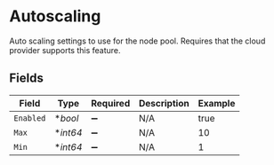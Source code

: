 # Autoscaling

Auto scaling settings to use for the node pool. Requires that the cloud provider supports this feature.


## Fields

| Field              | Type               | Required           | Description        | Example            |
| ------------------ | ------------------ | ------------------ | ------------------ | ------------------ |
| `Enabled`          | **bool*            | :heavy_minus_sign: | N/A                | true               |
| `Max`              | **int64*           | :heavy_minus_sign: | N/A                | 10                 |
| `Min`              | **int64*           | :heavy_minus_sign: | N/A                | 1                  |